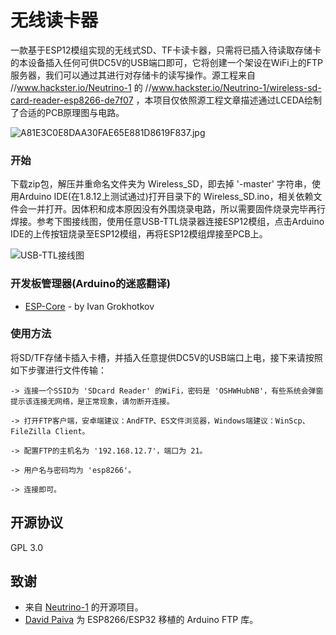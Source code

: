 # 无线读卡器

一款基于ESP12模组实现的无线式SD、TF卡读卡器，只需将已插入待读取存储卡的本设备插入任何可供DC5V的USB端口即可，它将创建一个架设在WiFi上的FTP服务器，我们可以通过其进行对存储卡的读写操作。源工程来自 //www.hackster.io/Neutrino-1 的 //www.hackster.io/Neutrino-1/wireless-sd-card-reader-esp8266-de7f07 ，本项目仅依照源工程文章描述通过LCEDA绘制了合适的PCB原理图与电路。

![A81E3C0E8DAA30FAE65E881D8619F837.jpg](//image.lceda.cn/pullimage/6uitOsuLZVD1qrOzdd1OnVvDOFZX4NIGUzQml1SG.jpeg)

### 开始

下载zip包，解压并重命名文件夹为 Wireless_SD，即去掉 '-master' 字符串，使用Arduino IDE(在1.8.12上测试通过)打开目录下的 Wireless_SD.ino，相关依赖文件会一并打开。因体积和成本原因没有外围烧录电路，所以需要固件烧录完毕再行焊接。参考下图接线图，使用任意USB-TTL烧录器连接ESP12模组，点击Arduino IDE的上传按钮烧录至ESP12模组，再将ESP12模组焊接至PCB上。

![USB-TTL接线图](http://wiki.ai-thinker.com/_media/esp_download/downloadfirmware_hardware.png)

### 开发板管理器(Arduino的迷惑翻译)

* [ESP-Core](https://github.com/esp8266/Arduino) - by Ivan Grokhotkov

### 使用方法

将SD/TF存储卡插入卡槽，并插入任意提供DC5V的USB端口上电，接下来请按照如下步骤进行文件传输：
```
-> 连接一个SSID为 'SDcard Reader' 的WiFi，密码是 'OSHWHubNB'，有些系统会弹窗提示该连接无网络，是正常现象，请勿断开连接。

-> 打开FTP客户端，安卓端建议：AndFTP、ES文件浏览器，Windows端建议：WinScp、FileZilla Client。

-> 配置FTP的主机名为 '192.168.12.7'，端口为 21。

-> 用户名与密码均为 'esp8266'。

-> 连接即可。
```

## 开源协议

GPL 3.0

## 致谢

* 来自 [Neutrino-1](https://github.com/Neutrino-1) 的开源项目。
* [David Paiva](https://github.com/nailbuster) 为 ESP8266/ESP32 移植的 Arduino FTP 库。
